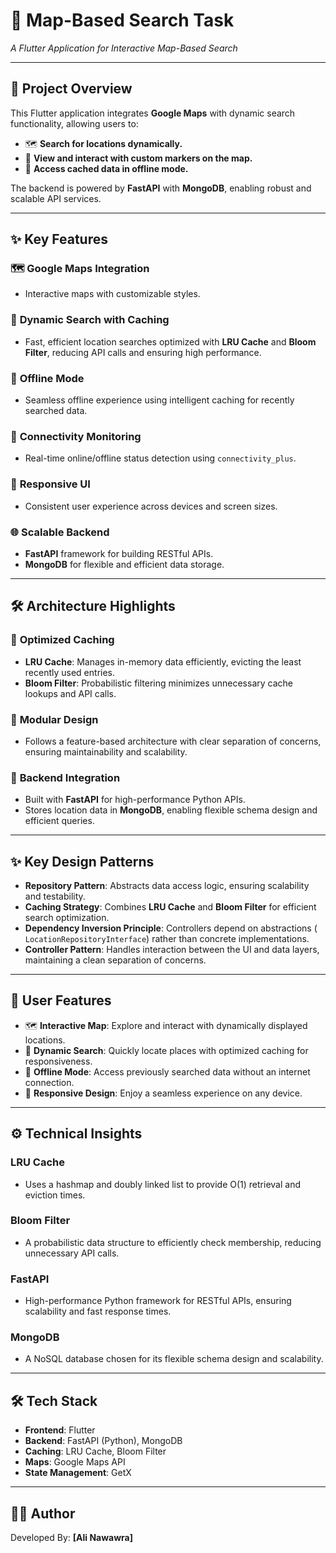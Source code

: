 # 📍 **Map-Based Search Task**

*A Flutter Application for Interactive Map-Based Search*

---

## 🚀 **Project Overview**

This Flutter application integrates **Google Maps** with dynamic search functionality, allowing
users to:

- 🗺️ **Search for locations dynamically.**
- 📍 **View and interact with custom markers on the map.**
- 🔌 **Access cached data in offline mode.**

The backend is powered by **FastAPI** with **MongoDB**, enabling robust and scalable API services.

---

## ✨ **Key Features**

### 🗺️ **Google Maps Integration**

- Interactive maps with customizable styles.

### 🔎 **Dynamic Search with Caching**

- Fast, efficient location searches optimized with **LRU Cache** and **Bloom Filter**, reducing API
  calls and ensuring high performance.

### 📴 **Offline Mode**

- Seamless offline experience using intelligent caching for recently searched data.

### 📡 **Connectivity Monitoring**

- Real-time online/offline status detection using `connectivity_plus`.

### 📐 **Responsive UI**

- Consistent user experience across devices and screen sizes.

### 🌐 **Scalable Backend**

- **FastAPI** framework for building RESTful APIs.
- **MongoDB** for flexible and efficient data storage.

---

## 🛠️ **Architecture Highlights**

### 🔄 **Optimized Caching**

- **LRU Cache**: Manages in-memory data efficiently, evicting the least recently used entries.
- **Bloom Filter**: Probabilistic filtering minimizes unnecessary cache lookups and API calls.

### 🧩 **Modular Design**

- Follows a feature-based architecture with clear separation of concerns, ensuring maintainability
  and scalability.

### 🔌 **Backend Integration**

- Built with **FastAPI** for high-performance Python APIs.
- Stores location data in **MongoDB**, enabling flexible schema design and efficient queries.

---

## ✨ **Key Design Patterns**

- **Repository Pattern**: Abstracts data access logic, ensuring scalability and testability.
- **Caching Strategy**: Combines **LRU Cache** and **Bloom Filter** for efficient search
  optimization.
- **Dependency Inversion Principle**: Controllers depend on abstractions (
  `LocationRepositoryInterface`) rather than concrete implementations.
- **Controller Pattern**: Handles interaction between the UI and data layers, maintaining a clean
  separation of concerns.

---

## 📱 **User Features**

- 🗺️ **Interactive Map**: Explore and interact with dynamically displayed locations.
- 🔎 **Dynamic Search**: Quickly locate places with optimized caching for responsiveness.
- 📴 **Offline Mode**: Access previously searched data without an internet connection.
- 📐 **Responsive Design**: Enjoy a seamless experience on any device.

---

## ⚙️ **Technical Insights**

### **LRU Cache**

- Uses a hashmap and doubly linked list to provide O(1) retrieval and eviction times.

### **Bloom Filter**

- A probabilistic data structure to efficiently check membership, reducing unnecessary API calls.

### **FastAPI**

- High-performance Python framework for RESTful APIs, ensuring scalability and fast response times.

### **MongoDB**

- A NoSQL database chosen for its flexible schema design and scalability.

---

## 🛠️ **Tech Stack**

- **Frontend**: Flutter
- **Backend**: FastAPI (Python), MongoDB
- **Caching**: LRU Cache, Bloom Filter
- **Maps**: Google Maps API
- **State Management**: GetX

---

## 👨‍💻 **Author**

Developed By: **[Ali Nawawra]**
